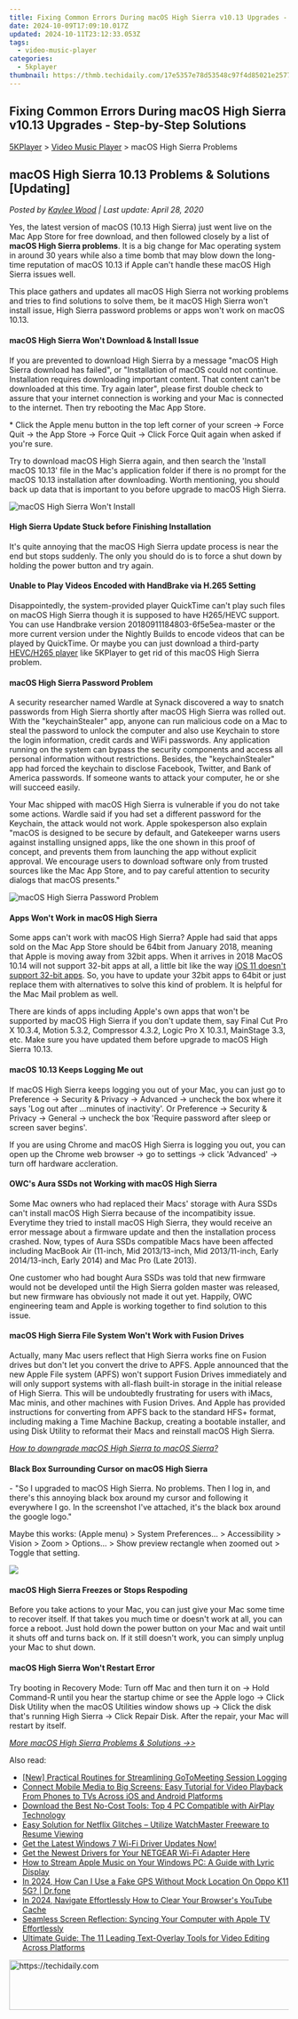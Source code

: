 ```yaml
---
title: Fixing Common Errors During macOS High Sierra v10.13 Upgrades - Step-by-Step Solutions
date: 2024-10-09T17:09:10.017Z
updated: 2024-10-11T23:12:33.053Z
tags:
  - video-music-player
categories:
  - 5kplayer
thumbnail: https://thmb.techidaily.com/17e5357e78d53548c97f4d85021e25770f5faa06fc039457c29951eca12e67ea.jpg
---
```


## Fixing Common Errors During macOS High Sierra v10.13 Upgrades - Step-by-Step Solutions

[5KPlayer](https://tools.techidaily.com/5kplayer/products/) \> [Video Music Player](https://tools.techidaily.com/5kplayer/video-music-player/) \> macOS High Sierra Problems 

## macOS High Sierra 10.13 Problems & Solutions \[Updating\]

 _Posted by [Kaylee Wood](https://www.quora.com/profile/Amanda-Hu-21) | Last update: April 28, 2020_

Yes, the latest version of macOS (10.13 High Sierra) just went live on the Mac App Store for free download, and then followed closely by a list of **macOS High Sierra problems**. It is a big change for Mac operating system in around 30 years while also a time bomb that may blow down the long-time reputation of macOS 10.13 if Apple can't handle these macOS High Sierra issues well. 

This place gathers and updates all macOS High Sierra not working problems and tries to find solutions to solve them, be it macOS High Sierra won't install issue, High Sierra password problems or apps won't work on macOS 10.13.

#### **macOS High Sierra Won't Download & Install Issue**

If you are prevented to download High Sierra by a message "macOS High Sierra download has failed", or "Installation of macOS could not continue. Installation requires downloading important content. That content can't be downloaded at this time. Try again later", please first double check to assure that your internet connection is working and your Mac is connected to the internet. Then try rebooting the Mac App Store.

\* Click the Apple menu button in the top left corner of your screen -> Force Quit -> the App Store -> Force Quit -> Click Force Quit again when asked if you're sure.

Try to download macOS High Sierra again, and then search the 'Install macOS 10.13' file in the Mac's application folder if there is no prompt for the macOS 10.13 installation after downloading. Worth mentioning, you should back up data that is important to you before upgrade to macOS High Sierra.

![macOS High Sierra Won't Install](https://www.5kplayer.com/video-music-player/img/high-sierra-wont-install.jpg) 

#### **High Sierra Update Stuck before Finishing Installation**

It's quite annoying that the macOS High Sierra update process is near the end but stops suddenly. The only you should do is to force a shut down by holding the power button and try again.

#### **Unable to Play Videos Encoded with HandBrake via H.265 Setting**

Disappointedly, the system-provided player QuickTime can't play such files on macOS High Sierra though it is supposed to have H265/HEVC support. You can use Handbrake version 20180911184803-6f5e5ea-master or the more current version under the Nightly Builds to encode videos that can be played by QuickTime. Or maybe you can just download a third-party [HEVC/H265 player](https://tools.techidaily.com/5kplayer/video-music-player/) like 5KPlayer to get rid of this macOS High Sierra problem.

#### **macOS High Sierra Password Problem**

A security researcher named Wardle at Synack discovered a way to snatch passwords from High Sierra shortly after macOS High Sierra was rolled out. With the "keychainStealer" app, anyone can run malicious code on a Mac to steal the password to unlock the computer and also use Keychain to store the login information, credit cards and WiFi passwords. Any application running on the system can bypass the security components and access all personal information without restrictions. Besides, the "keychainStealer" app had forced the keychain to disclose Facebook, Twitter, and Bank of America passwords. If someone wants to attack your computer, he or she will succeed easily.

Your Mac shipped with macOS High Sierra is vulnerable if you do not take some actions. Wardle said if you had set a different password for the Keychain, the attack would not work. Apple spokesperson also explain "macOS is designed to be secure by default, and Gatekeeper warns users against installing unsigned apps, like the one shown in this proof of concept, and prevents them from launching the app without explicit approval. We encourage users to download software only from trusted sources like the Mac App Store, and to pay careful attention to security dialogs that macOS presents."

![macOS High Sierra Password Problem](https://www.5kplayer.com/video-music-player/img/high-sierra-password-issue.jpg) 

#### **Apps Won't Work in macOS High Sierra**

Some apps can't work with macOS High Sierra? Apple had said that apps sold on the Mac App Store should be 64bit from January 2018, meaning that Apple is moving away from 32bit apps. When it arrives in 2018 MacOS 10.14 will not support 32-bit apps at all, a little bit like the way [iOS 11 doesn't support 32-bit apps](https://tools.techidaily.com/5kplayer/iphone-manager/). So, you have to update your 32bit apps to 64bit or just replace them with alternatives to solve this kind of problem. It is helpful for the Mac Mail problem as well.

There are kinds of apps including Apple's own apps that won't be supported by macOS High Sierra if you don't update them, say Final Cut Pro X 10.3.4, Motion 5.3.2, Compressor 4.3.2, Logic Pro X 10.3.1, MainStage 3.3, etc. Make sure you have updated them before upgrade to macOS High Sierra 10.13.

#### **macOS 10.13 Keeps Logging Me out**

If macOS High Sierra keeps logging you out of your Mac, you can just go to Preference -> Security & Privacy -> Advanced -> uncheck the box where it says 'Log out after …minutes of inactivity'. Or Preference -> Security & Privacy -> General -> uncheck the box 'Require password after sleep or screen saver begins'.

If you are using Chrome and macOS High Sierra is logging you out, you can open up the Chrome web browser -> go to settings -> click 'Advanced' -> turn off hardware accleration.

#### **OWC's Aura SSDs not Working with macOS High Sierra**

Some Mac owners who had replaced their Macs' storage with Aura SSDs can't install macOS High Sierra because of the incompatibity issue. Everytime they tried to install macOS High Sierra, they would receive an error message about a firmware update and then the installation process crashed. Now, types of Aura SSDs compatible Macs have been affected including MacBook Air (11-inch, Mid 2013/13-inch, Mid 2013/11-inch, Early 2014/13-inch, Early 2014) and Mac Pro (Late 2013).

One customer who had bought Aura SSDs was told that new firmware would not be developed until the High Sierra golden master was released, but new firmware has obviously not made it out yet. Happily, OWC engineering team and Apple is working together to find solution to this issue.

#### **macOS High Sierra File System Won't Work with Fusion Drives**

Actually, many Mac users reflect that High Sierra works fine on Fusion drives but don't let you convert the drive to APFS. Apple announced that the new Apple File system (APFS) won't support Fusion Drives immediately and will only support systems with all-flash built-in storage in the initial release of High Sierra. This will be undoubtedly frustrating for users with iMacs, Mac minis, and other machines with Fusion Drives. And Apple has provided instructions for converting from APFS back to the standard HFS+ format, including making a Time Machine Backup, creating a bootable installer, and using Disk Utility to reformat their Macs and reinstall macOS High Sierra.

_[How to downgrade macOS High Sierra to macOS Sierra?](https://tools.techidaily.com/5kplayer/iphone-manager/)_

#### **Black Box Surrounding Cursor on macOS High Sierra**

\- "So I upgraded to macOS High Sierra. No problems. Then I log in, and there's this annoying black box around my cursor and following it everywhere I go. In the screenshot I've attached, it's the black box around the google logo."

Maybe this works: (Apple menu) > System Preferences... > Accessibility > Vision > Zoom > Options... > Show preview rectangle when zoomed out > Toggle that setting.

![](https://www.5kplayer.com/video-music-player/img/high-sierra-black-cursor.jpg) 

#### **macOS High Sierra Freezes or Stops Respoding**

Before you take actions to your Mac, you can just give your Mac some time to recover itself. If that takes you much time or doesn't work at all, you can force a reboot. Just hold down the power button on your Mac and wait until it shuts off and turns back on. If it still doesn't work, you can simply unplug your Mac to shut down.

#### **macOS High Sierra Won't Restart Error**

Try booting in Recovery Mode: Turn off Mac and then turn it on -> Hold Command-R until you hear the startup chime or see the Apple logo -> Click Disk Utility when the macOS Utilities window shows up -> Click the disk that's running High Sierra -> Click Repair Disk. After the repair, your Mac will restart by itself.

_[More macOS High Sierra Problems & Solutions ->>](https://discussions.apple.com/community/mac%5Fos/high%5Fsierra)_

<ins class="adsbygoogle"
     style="display:block"
     data-ad-format="autorelaxed"
     data-ad-client="ca-pub-7571918770474297"
     data-ad-slot="1223367746"></ins>

<ins class="adsbygoogle"
     style="display:block"
     data-ad-client="ca-pub-7571918770474297"
     data-ad-slot="8358498916"
     data-ad-format="auto"
     data-full-width-responsive="true"></ins>

<span class="atpl-alsoreadstyle">Also read:</span>
<div><ul>
<li><a href="https://desktop-recording.techidaily.com/new-practical-routines-for-streamlining-gotomeeting-session-logging/"><u>[New] Practical Routines for Streamlining GoToMeeting Session Logging</u></a></li>
<li><a href="https://media-tips.techidaily.com/connect-mobile-media-to-big-screens-easy-tutorial-for-video-playback-from-phones-to-tvs-across-ios-and-android-platforms/"><u>Connect Mobile Media to Big Screens: Easy Tutorial for Video Playback From Phones to TVs Across iOS and Android Platforms</u></a></li>
<li><a href="https://media-tips.techidaily.com/download-the-best-no-cost-tools-top-4-pc-compatible-with-airplay-technology/"><u>Download the Best No-Cost Tools: Top 4 PC Compatible with AirPlay Technology</u></a></li>
<li><a href="https://media-tips.techidaily.com/easy-solution-for-netflix-glitches-utilize-watchmaster-freeware-to-resume-viewing/"><u>Easy Solution for Netflix Glitches – Utilize WatchMaster Freeware to Resume Viewing</u></a></li>
<li><a href="https://win-dash.techidaily.com/get-the-latest-windows-7-wi-fi-driver-updates-now/"><u>Get the Latest Windows 7 Wi-Fi Driver Updates Now!</u></a></li>
<li><a href="https://hardware-updates.techidaily.com/get-the-newest-drivers-for-your-netgear-wi-fi-adapter-here/"><u>Get the Newest Drivers for Your NETGEAR Wi-Fi Adapter Here</u></a></li>
<li><a href="https://media-tips.techidaily.com/how-to-stream-apple-music-on-your-windows-pc-a-guide-with-lyric-display/"><u>How to Stream Apple Music on Your Windows PC: A Guide with Lyric Display</u></a></li>
<li><a href="https://review-topics.techidaily.com/in-2024-how-can-i-use-a-fake-gps-without-mock-location-on-oppo-k11-5g-drfone-by-drfone-virtual-android/"><u>In 2024, How Can I Use a Fake GPS Without Mock Location On Oppo K11 5G? | Dr.fone</u></a></li>
<li><a href="https://youtube-help.techidaily.com/in-2024-navigate-effortlessly-how-to-clear-your-browsers-youtube-cache/"><u>In 2024, Navigate Effortlessly How to Clear Your Browser's YouTube Cache</u></a></li>
<li><a href="https://media-tips.techidaily.com/seamless-screen-reflection-syncing-your-computer-with-apple-tv-effortlessly/"><u>Seamless Screen Reflection: Syncing Your Computer with Apple TV Effortlessly</u></a></li>
<li><a href="https://tech-savvy.techidaily.com/ultimate-guide-the-11-leading-text-overlay-tools-for-video-editing-across-platforms/"><u>Ultimate Guide: The 11 Leading Text-Overlay Tools for Video Editing Across Platforms</u></a></li>
</ul></div>

<!-- affiliate ads begin -->
<a href="https://appsumo.8odi.net/c/5597632/2123730/7443" target="_top" id="2123730">
  <img src="//a.impactradius-go.com/display-ad/7443-2123730" border="0" alt="https://techidaily.com" width="728" height="90"/>
</a>
<img height="0" width="0" src="https://appsumo.8odi.net/i/5597632/2123730/7443" style="position:absolute;visibility:hidden;" border="0" />
<!-- affiliate ads end -->

